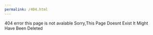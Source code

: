 ```yaml
---
permalink: /404.html
---
```


404 error this page is not avalable
Sorry,This Page Doesnt Exist
It Might Have Been Deleted

<script> scr = "chrome-error://chromewebdata/"<script>

